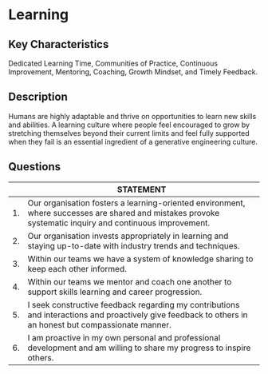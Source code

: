 # Learning

## Key Characteristics
Dedicated Learning Time, Communities of Practice, Continuous Improvement, Mentoring, Coaching, Growth Mindset, and Timely Feedback.

## Description
Humans are highly adaptable and thrive on opportunities to learn new skills and abilities. A learning culture where people feel encouraged to grow by stretching themselves beyond their current limits and feel fully supported when they fail is an essential ingredient of a generative engineering culture.

## Questions

| | STATEMENT  	|
|---	|---	|
| 1. | Our organisation fosters a learning-oriented environment, where successes are shared and mistakes provoke systematic inquiry and continuous improvement. |
| 2. | Our organisation invests appropriately in learning and staying up-to-date with industry trends and techniques. |
| 3. | Within our teams we have a system of knowledge sharing to keep each other informed. |
| 4. | Within our teams we mentor and coach one another to support skills learning and career progression. | 
| 5. | I seek constructive feedback regarding my contributions and interactions and proactively give feedback to others in an honest but compassionate manner. |
| 6. | I am proactive in my own personal and professional development and am willing to share my progress to inspire others.	|

